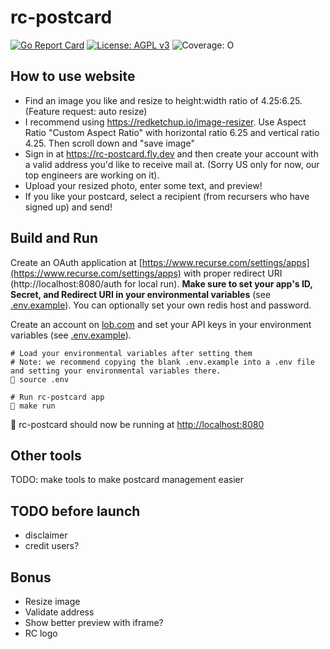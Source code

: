 # rc-postcard
[![Go Report Card](https://goreportcard.com/badge/github.com/rc-postcard/rc-postcard)](https://goreportcard.com/report/github.com/rc-postcard/rc-postcard) [![License: AGPL v3](https://img.shields.io/badge/License-AGPL_v3-blue.svg)](https://www.gnu.org/licenses/agpl-3.0) ![Coverage: O](https://img.shields.io/badge/coverage-200%25-red)

## How to use website
- Find an image you like and resize to height:width ratio of 4.25:6.25. (Feature request: auto resize)
- I recommend using https://redketchup.io/image-resizer. Use Aspect Ratio "Custom Aspect Ratio" with horizontal ratio 6.25 and vertical ratio 4.25. Then scroll down and "save image"
- Sign in at https://rc-postcard.fly.dev and then create your account with a valid address you'd like to receive mail at. (Sorry US only for now, our top engineers are working on it).
- Upload your resized photo, enter some text, and preview!
- If you like your postcard, select a recipient (from recursers who have signed up) and send!


## Build and Run
Create an OAuth application at [https://www.recurse.com/settings/apps](https://www.recurse.com/settings/apps) with proper redirect URI (http://localhost:8080/auth for local run).
**Make sure to set your app's ID, Secret, and Redirect URI in your environmental variables** (see [.env.example](.env.example)). You can optionally set your own redis host and password.

Create an account on [lob.com](https://lob.com) and set your API keys in your environment variables (see [.env.example](.env.example)).

```shell
# Load your environmental variables after setting them
# Note: we recommend copying the blank .env.example into a .env file and setting your environmental variables there.
🎨 source .env

# Run rc-postcard app
🎨 make run
```
🎉 rc-postcard should now be running at [http://localhost:8080](http://localhost:8080)

## Other tools
TODO: make tools to make postcard management easier

## TODO before launch
- disclaimer
- credit users?

## Bonus
- Resize image
- Validate address
- Show better preview with iframe?
- RC logo